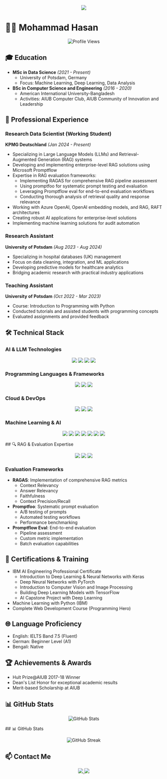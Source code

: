 <div align="center">
  <img src="https://readme-typing-svg.herokuapp.com/?lines=Hi,+I'm+Mohammad+Hasan;Research+Data+Scientist+%26+LLM+Expert;Specializing+in+RAG+Systems&center=true&width=380&height=45">
</div>

# 👨‍💻 Mohammad Hasan

<p align="center">
  <img src="https://komarev.com/ghpvc/?username=hhshanto&label=Profile%20views&color=0e75b6&style=flat" alt="Profile Views">
</p>

## 🎓 Education
- **MSc in Data Science** *(2021 - Present)*
  - University of Potsdam, Germany
  - Focus: Machine Learning, Deep Learning, Data Analysis
- **BSc in Computer Science and Engineering** *(2016 - 2020)*
  - American International University-Bangladesh
  - Activities: AIUB Computer Club, AIUB Community of Innovation and Leadership

## 💼 Professional Experience
### Research Data Scientist (Working Student)
**KPMG Deutschland** *(Jan 2024 - Present)*
- Specializing in Large Language Models (LLMs) and Retrieval-Augmented Generation (RAG) systems
- Developing and implementing enterprise-level RAG solutions using Microsoft Promptflow
- Expertise in RAG evaluation frameworks:
  - Implementing RAGAS for comprehensive RAG pipeline assessment
  - Using promptfoo for systematic prompt testing and evaluation
  - Leveraging Promptflow eval for end-to-end evaluation workflows
  - Conducting thorough analysis of retrieval quality and response relevance
- Working with Azure OpenAI, OpenAI embedding models, and RAG, RAFT architectures
- Creating robust AI applications for enterprise-level solutions
- Implementing machine learning solutions for audit automation

### Research Assistant
**University of Potsdam** *(Aug 2023 - Aug 2024)*
- Specializing in hospital databases (UK) management
- Focus on data cleaning, integration, and ML applications
- Developing predictive models for healthcare analytics
- Bridging academic research with practical industry applications

### Teaching Assistant
**University of Potsdam** *(Oct 2022 - Mar 2023)*
- Course: Introduction to Programming with Python
- Conducted tutorials and assisted students with programming concepts
- Evaluated assignments and provided feedback


## 🛠️ Technical Stack

### AI & LLM Technologies
<p align="center">
  <img src="https://img.shields.io/badge/Azure_OpenAI-0089D6?style=for-the-badge&logo=microsoft-azure&logoColor=white"/>
  <img src="https://img.shields.io/badge/RAG-FF6F00?style=for-the-badge&logo=data:image/png;base64,&logoColor=white"/>
  <img src="https://img.shields.io/badge/Promptflow-232F3E?style=for-the-badge&logo=microsoft&logoColor=white"/>
  <img src="https://img.shields.io/badge/LLM-4B8BBE?style=for-the-badge"/>
</p>

### Programming Languages & Frameworks
<p align="center">
  <img src="https://img.shields.io/badge/Python-3776AB?style=for-the-badge&logo=python&logoColor=white"/>
  <img src="https://img.shields.io/badge/C%23-239120?style=for-the-badge&logo=c-sharp&logoColor=white"/>
  <img src="https://img.shields.io/badge/.NET-512BD4?style=for-the-badge&logo=dotnet&logoColor=white"/>
</p>

### Cloud & DevOps
<p align="center">
  <img src="https://img.shields.io/badge/Azure-0089D6?style=for-the-badge&logo=microsoft-azure&logoColor=white"/>
  <img src="https://img.shields.io/badge/Docker-2496ED?style=for-the-badge&logo=docker&logoColor=white"/>
  <img src="https://img.shields.io/badge/Git-F05032?style=for-the-badge&logo=git&logoColor=white"/>
</p>

### Machine Learning & AI
<p align="center">
  <img src="https://img.shields.io/badge/TensorFlow-FF6F00?style=for-the-badge&logo=tensorflow&logoColor=white"/>
  <img src="https://img.shields.io/badge/PyTorch-EE4C2C?style=for-the-badge&logo=pytorch&logoColor=white"/>
  <img src="https://img.shields.io/badge/scikit--learn-F7931E?style=for-the-badge&logo=scikit-learn&logoColor=white"/>
  <img src="https://img.shields.io/badge/Pandas-2C2D72?style=for-the-badge&logo=pandas&logoColor=white"/>
  <img src="https://img.shields.io/badge/Numpy-777BB4?style=for-the-badge&logo=numpy&logoColor=white"/>
  <img src="https://img.shields.io/badge/Matplotlib-11557c?style=for-the-badge&logo=python&logoColor=white"/>
  <img src="https://img.shields.io/badge/Kedro-FF1B2D?style=for-the-badge&logo=kedro&logoColor=white"/>
</p>
## 🔍 RAG & Evaluation Expertise
<p align="center">
  <img src="https://img.shields.io/badge/RAGAS-FF4088?style=for-the-badge"/>
  <img src="https://img.shields.io/badge/Promptfoo-00ADD8?style=for-the-badge"/>
  <img src="https://img.shields.io/badge/Promptflow_Eval-232F3E?style=for-the-badge"/>
</p>

### Evaluation Frameworks
- **RAGAS**: Implementation of comprehensive RAG metrics
  - Context Relevancy
  - Answer Relevancy
  - Faithfulness
  - Context Precision/Recall
- **Promptfoo**: Systematic prompt evaluation
  - A/B testing of prompts
  - Automated testing workflows
  - Performance benchmarking
- **Promptflow Eval**: End-to-end evaluation
  - Pipeline assessment
  - Custom metric implementation
  - Batch evaluation capabilities

## 📜 Certifications & Training
- IBM AI Engineering Professional Certificate
  - Introduction to Deep Learning & Neural Networks with Keras
  - Deep Neural Networks with PyTorch
  - Introduction to Computer Vision and Image Processing
  - Building Deep Learning Models with TensorFlow
  - AI Capstone Project with Deep Learning
- Machine Learning with Python (IBM)
- Complete Web Development Course (Programming Hero)

## 🌐 Language Proficiency
- English: IELTS Band 7.5 (Fluent)
- German: Beginner Level (A1)
- Bengali: Native

## 🏆 Achievements & Awards
- Hult Prize@AIUB 2017-18 Winner
- Dean's List Honor for exceptional academic results
- Merit-based Scholarship at AIUB

## 📊 GitHub Stats
<p align="center">
  <img src="https://github-readme-stats.vercel.app/api?username=hhshanto&show_icons=true&theme=radical" alt="GitHub Stats"/>
</p>
## 📊 GitHub Stats
<p align="center">
  <img src="https://github-readme-streak-stats.herokuapp.com?user=hhshanto&theme=radical" alt="GitHub Streak"/>
</p>

## 📫 Contact Me
<p align="center">
  <a href="https://www.linkedin.com/in/mhasan-shanto/">
    <img src="https://img.shields.io/badge/LinkedIn-0077B5?style=for-the-badge&logo=linkedin&logoColor=white"/>
  </a>
  <a href="https://github.com/hhshanto">
    <img src="https://img.shields.io/badge/GitHub-100000?style=for-the-badge&logo=github&logoColor=white"/>
  </a>

</p>
